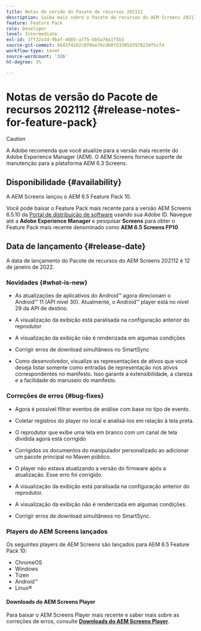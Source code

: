 ```yaml
---
title: Notas de versão do Pacote de recursos 202112
description: Saiba mais sobre o Pacote de recursos do AEM Screens 202112, lançado em 12 de janeiro de 2022.
feature: Feature Pack
role: Developer
level: Intermediate
exl-id: 3ff32a3d-9baf-4085-a775-bb5a76a1f5b3
source-git-commit: 6643f4162c8f0ee7bcdb0fd3305d3978234f5cfd
workflow-type: tm+mt
source-wordcount: '326'
ht-degree: 3%

---
```


# Notas de versão do Pacote de recursos 202112 {#release-notes-for-feature-pack}

>[!CAUTION]
>A Adobe recomenda que você atualize para a versão mais recente do Adobe Experience Manager (AEM). O AEM Screens fornece suporte de manutenção para a plataforma AEM 6.3 Screens.

## Disponibilidade {#availability}

A AEM Screens lançou o AEM 6.5 Feature Pack 10.

Você pode baixar o Feature Pack mais recente para a versão AEM Screens 6.5.10 da [Portal de distribuição de software](https://experience.adobe.com/#/downloads/content/software-distribution/br/aem.html) usando sua Adobe ID. Navegue até a **Adobe Experience Manager** e pesquisar **Screens** para obter o Feature Pack mais recente denominado como **AEM 6.5 Screens FP10**.

## Data de lançamento {#release-date}

A data de lançamento do Pacote de recursos do AEM Screens 202112 é 12 de janeiro de 2022.

### Novidades {#what-is-new}

* As atualizações de aplicativos do Android™ agora direcionam o Android™ 11 (API nível 30). Atualmente, o Android™ player está no nível 29 da API de destino.

* A visualização da exibição está paralisada na configuração anterior do reprodutor

* A visualização da exibição não é renderizada em algumas condições

* Corrigir erros de download simultâneos no SmartSync

* Como desenvolvedor, visualize as representações de ativos que você deseja listar somente como entradas de representação nos ativos correspondentes no manifesto. Isso garante a extensibilidade, a clareza e a facilidade do manuseio do manifesto.

### Correções de erros {#bug-fixes}

* Agora é possível filtrar eventos de análise com base no tipo de evento.

* Coletar registros do player no local e analisá-los em relação à tela preta.

* O reprodutor que exibe uma tela em branco com um canal de tela dividida agora está corrigido

* Corrigidos os documentos do manipulador personalizado ao adicionar um pacote principal no Maven público.

* O player não estava atualizando a versão do firmware após a atualização. Esse erro foi corrigido.

* A visualização da exibição está paralisada na configuração anterior do reprodutor.

* A visualização da exibição não é renderizada em algumas condições.

* Corrigir erros de download simultâneos no SmartSync.

### Players do AEM Screens lançados

Os seguintes players de AEM Screens são lançados para AEM 6.5 Feature Pack 10:

* ChromeOS
* Windows
* Tizen
* Android™
* Linux®

#### Downloads do AEM Screens Player

Para baixar o AEM Screens Player mais recente e saber mais sobre as correções de erros, consulte **[Downloads do AEM Screens Player](https://download.macromedia.com/screens/index.html)**.
